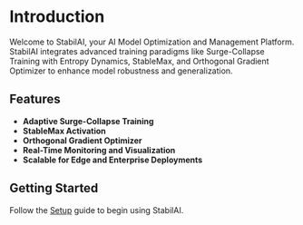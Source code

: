 # Introduction

Welcome to StabilAI, your AI Model Optimization and Management Platform. StabilAI integrates advanced training paradigms like Surge-Collapse Training with Entropy Dynamics, StableMax, and Orthogonal Gradient Optimizer to enhance model robustness and generalization.

## Features

- **Adaptive Surge-Collapse Training**
- **StableMax Activation**
- **Orthogonal Gradient Optimizer**
- **Real-Time Monitoring and Visualization**
- **Scalable for Edge and Enterprise Deployments**

## Getting Started

Follow the [Setup](setup.md) guide to begin using StabilAI.
